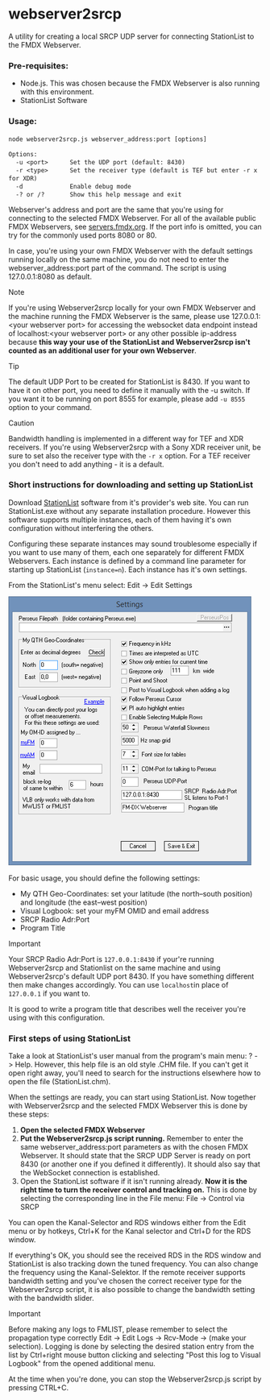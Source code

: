# webserver2srcp
A utility for creating a local SRCP UDP server for connecting StationList to the FMDX Webserver.

### Pre-requisites:
* Node.js. This was chosen because the FMDX Webserver is also running with this environment.
* StationList Software

### Usage:

```
node webserver2srcp.js webserver_address:port [options]
```

```
Options:
  -u <port>      Set the UDP port (default: 8430)
  -r <type>      Set the receiver type (default is TEF but enter -r x for XDR)
  -d             Enable debug mode
  -? or /?       Show this help message and exit
```

Webserver's address and port are the same that you're using for connecting to the selected FMDX Webserver. For all of the available public FMDX Webservers, see [servers.fmdx.org](https://servers.fmdx.org/). If the port info is omitted, you can try for the commonly used ports 8080 or 80.

In case, you're using your own FMDX Webserver with the default settings running locally on the same machine, you do not need to enter the webserver_address:port part of the command. The script is using 127.0.0.1:8080 as default.

> [!NOTE]
> If you're using Webserver2srcp locally for your own FMDX Webserver and the machine running the FMDX Webserver is the same, please use 127.0.0.1:<your webserver port&gt; for accessing the websocket data endpoint instead of localhost:<your webserver port&gt; or any other possible ip-address because **this way your use of the StationList and Webserver2srcp isn't counted as an additional user for your own Webserver**.

> [!TIP]
> The default UDP Port to be created for StationList is 8430. If you want to have it on other port, you need to define it manually with the -u switch. If you want it to be running on port 8555 for example, please add `-u 8555` option to your command.

> [!CAUTION]
> Bandwidth handling is implemented in a different way for TEF and XDR receivers. If you're using Webserver2srcp with a Sony XDR receiver unit, be sure to set also the receiver type with the `-r x` option. For a TEF receiver you don't need to add anything - it is a default.

### Short instructions for downloading and setting up StationList

Download [StationList](https://zeiterfassung.3sdesign.de/station_list.htm#download) software from it's provider's web site. You can run StationList.exe without any separate installation procedure. However this software supports multiple instances, each of them having it's own configuration without interfering the others.

Configuring these separate instances may sound troublesome especially if you want to use many of them, each one separately for different FMDX Webservers. Each instance is defined by a command line parameter for starting up StationList (`instance=n`). Each instance has it's own settings.

From the StationList's menu select: Edit -> Edit Settings

![StationList's basic settings.](/images/stationlist_settings.png)

For basic usage, you should define the following settings:

* My QTH Geo-Coordinates: set your latitude (the north–south position) and longitude (the east–west position)
* Visual Logbook: set your myFM OMID and email address
* SRCP Radio Adr:Port
* Program Title
> [!IMPORTANT]
> Your SRCP Radio Adr:Port is `127.0.0.1:8430` if your're running Webserver2srcp and Stationlist on the same machine and using Webserver2srcp's default UDP port 8430. If you have something different then make changes accordingly. You can use `localhost`in place of `127.0.0.1` if you want to.

It is good to write a program title that describes well the receiver you're using with this configuration.

### First steps of using StationList

Take a look at StationList's user manual from the program's main menu: ? - > Help. However, this help file is an old style .CHM file. If you can't get it open right away, you'll need to search for the instructions elsewhere how to open the file (StationList.chm).

When the settings are ready, you can start using StationList. Now together with Webserver2srcp and the selected FMDX Webserver this is done by these steps:

1. **Open the selected FMDX Webserver**
2. **Put the Webserver2srcp.js script running.** Remember to enter the same webserver_address:port parameters as with the chosen FMDX Webserver.
  It should state that the SRCP UDP Server is ready on port 8430 (or another one if you defined it differently). It should also say that the WebSocket connection is established.
3. Open the StationList software if it isn't running already.
  **Now it is the right time to turn the receiver control and tracking on.** This is done by selecting the corresponding line in the File menu: File -> Control via SRCP

You can open the Kanal-Selector and RDS windows either from the Edit menu or by hotkeys, Ctrl+K for the Kanal selector and Ctrl+D for the RDS window.

If everything's OK, you should see the received RDS in the RDS window and StationList is also tracking down the tuned frequency. You can also change the frequency using the Kanal-Selektor. If the remote receiver supports bandwidth setting and you've chosen the correct receiver type for the Webserver2srcp script, it is also possible to change the bandwidth setting with the bandwidth slider.

> [!IMPORTANT]
> Before making any logs to FMLIST, please remember to select the propagation type correctly Edit -> Edit Logs -> Rcv-Mode -> (make your selection). Logging is done by selecting the desired station entry from the list by Ctrl+right mouse button clicking and selecting "Post this log to Visual Logbook" from the opened additional menu.

At the time when you're done, you can stop the Webserver2srcp.js script by pressing CTRL+C.
